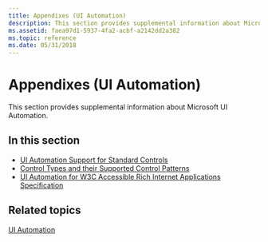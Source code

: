 ```yaml
---
title: Appendixes (UI Automation)
description: This section provides supplemental information about Microsoft UI Automation.
ms.assetid: faea97d1-5937-4fa2-acbf-a2142dd2a382
ms.topic: reference
ms.date: 05/31/2018
---
```


# Appendixes (UI Automation)

This section provides supplemental information about Microsoft UI Automation.

## In this section

-   [UI Automation Support for Standard Controls](uiauto-controlsupport.md)
-   [Control Types and their Supported Control Patterns](uiauto-controlpatternmapping.md)
-   [UI Automation for W3C Accessible Rich Internet Applications Specification](uiauto-ariaspecification.md)

## Related topics

<dl> <dt>

[UI Automation](entry-uiauto-win32.md)
</dt> </dl>

 

 




